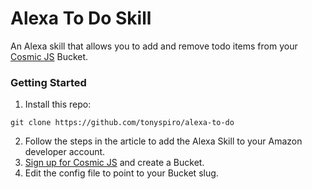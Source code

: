 # Alexa To Do Skill
An Alexa skill that allows you to add and remove todo items from your [Cosmic JS](https://cosmicjs.com) Bucket.

### Getting Started
1. Install this repo:
```
git clone https://github.com/tonyspiro/alexa-to-do
```
2. Follow the steps in the article to add the Alexa Skill to your Amazon developer account.
3. [Sign up for Cosmic JS](https://cosmicjs.com) and create a Bucket.
4. Edit the config file to point to your Bucket slug.
